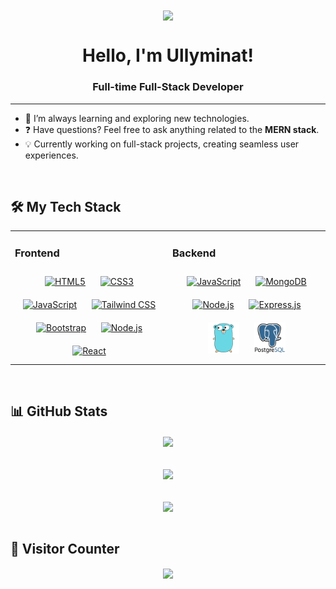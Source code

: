 <div align="center">
  <img src="https://i.pinimg.com/originals/74/5c/7a/745c7acafdd96f65086dd95d51e253ec.gif" align="center" height="500"/>
</div>

# <div align="center">Hello, I'm Ullyminat!</div>

### <div align="center">Full-time Full-Stack Developer</div>

---

- 🌱 I’m always learning and exploring new technologies.
- ❓ Have questions? Feel free to ask anything related to the **MERN stack**.
- 💡 Currently working on full-stack projects, creating seamless user experiences.

<br/>

## 🛠 My Tech Stack

<table>
<tr>
  <td valign="top" width="40%">
  
  ### Frontend
<div align="center">  
<a href="https://en.wikipedia.org/wiki/HTML5" target="_blank"><img style="margin: 10px" src="https://profilinator.rishav.dev/skills-assets/html5-original-wordmark.svg" alt="HTML5" height="50" /></a>  
<a href="https://www.w3schools.com/css/" target="_blank"><img style="margin: 10px" src="https://profilinator.rishav.dev/skills-assets/css3-original-wordmark.svg" alt="CSS3" height="50" /></a>  
<a href="https://www.javascript.com/" target="_blank"><img style="margin: 10px" src="https://profilinator.rishav.dev/skills-assets/javascript-original.svg" alt="JavaScript" height="50" /></a>  
<a href="https://www.tailwindcss.com/" target="_blank"><img style="margin: 10px" src="https://profilinator.rishav.dev/skills-assets/tailwindcss.svg" alt="Tailwind CSS" height="50" /></a>  
<a href="https://getbootstrap.com/docs/3.4/javascript/" target="_blank"><img style="margin: 10px" src="https://profilinator.rishav.dev/skills-assets/bootstrap-plain.svg" alt="Bootstrap" height="50" /></a>  
<a href="https://nodejs.org/" target="_blank"><img style="margin: 10px" src="https://profilinator.rishav.dev/skills-assets/nodejs-original-wordmark.svg" alt="Node.js" height="50" /></a>  
<a href="https://reactjs.org/" target="_blank"><img style="margin: 10px" src="https://profilinator.rishav.dev/skills-assets/react-original-wordmark.svg" alt="React" height="50" /></a>  
</div>

  </td>
  <td valign="top" width="40%">

  ### Backend
<div align="center">  
<a href="https://www.javascript.com/" target="_blank"><img style="margin: 10px" src="https://profilinator.rishav.dev/skills-assets/javascript-original.svg" alt="JavaScript" height="50" /></a>  
<a href="https://www.mongodb.com/" target="_blank"><img style="margin: 10px" src="https://profilinator.rishav.dev/skills-assets/mongodb-original-wordmark.svg" alt="MongoDB" height="50" /></a>  
<a href="https://nodejs.org/" target="_blank"><img style="margin: 10px" src="https://profilinator.rishav.dev/skills-assets/nodejs-original-wordmark.svg" alt="Node.js" height="50" /></a>  
<a href="https://expressjs.com/" target="_blank"><img style="margin: 10px" src="https://profilinator.rishav.dev/skills-assets/express-original-wordmark.svg" alt="Express.js" height="50" /></a>  
<a href="https://golang.org/" target="_blank"><img style="margin: 10px" src="https://raw.githubusercontent.com/devicons/devicon/master/icons/go/go-original.svg" alt="Golang" height="50" /></a>  
<a href="https://www.postgresql.org/" target="_blank"><img style="margin: 10px" src="https://raw.githubusercontent.com/devicons/devicon/master/icons/postgresql/postgresql-original-wordmark.svg" alt="Postgresql" height="50" /></a>  
</div>

  </td>
</tr>
</table>

<br/>

## 📊 GitHub Stats
<div align="center">
  <img src="https://github-readme-stats.vercel.app/api?username=Ullyminat&show_icons=true&count_private=true&hide_border=true" align="center" />
</div>
<br><br>
<div align="center">
  <img src="https://github-readme-stats.vercel.app/api/top-langs/?username=Ullyminat&hide_border=true&layout=compact" align="center" />
</div>
<br><br>
<div align="center">
  <img src="https://www.codewars.com/users/Ullyminat/badges/large" align="center" />
</div>

<br/>

## 👀 Visitor Counter
<div align="center">
  <img src="https://komarev.com/ghpvc/?username=Ullyminat&&style=flat-square" align="center"/>
</div>

<br/>


